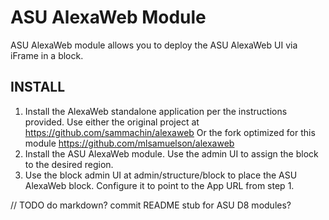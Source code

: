 # ASU AlexaWeb Module
ASU AlexaWeb module allows you to deploy the ASU AlexaWeb UI via iFrame in
a block.


INSTALL
-------
1. Install the AlexaWeb standalone application per the instructions provided.
   Use either the original project at https://github.com/sammachin/alexaweb
   Or the fork optimized for this module https://github.com/mlsamuelson/alexaweb
2. Install the ASU AlexaWeb module. Use the admin UI to assign the block to the 
   desired region.
3. Use the block admin UI at admin/structure/block to place the ASU AlexaWeb
   block. Configure it to point to the App URL from step 1.

// TODO do markdown? commit README stub for ASU D8 modules?
